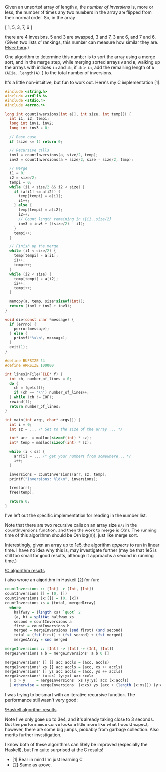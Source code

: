 Given an unsorted array of length `n`, the _number of inversions_ is, more or
less, the number of times any two numbers in the array are flipped from their
normal order. So, in the array

  [ 1, 5, 3, 7, 6 ]

there are 4 invesions. 5 and 3 are swapped, 3 and 7, 3 and 6, and 7 and 6.
(Given two lists of rankings, this number can measure how similar they are.
[More here][inversions].)

One algorithm to determine this number is to sort the array using a merge sort,
and in the merge step, while merging sorted arrays `A` and `B`, walking up the
arrays with indices `ia` and `ib`, if `ib` > `ia`, add the remaining length of
`A` (`A[ia..length(A)]`) to the total number of inversions.

It's a little non-intuitive, but fun to work out. Here's my C implementation [1].

```c
#include <string.h>
#include <stdlib.h>
#include <stdio.h>
#include <errno.h>

long int countInversions(int a[], int size, int temp[]) {
  int i1, i2, tempi;
  long int inv1, inv2;
  long int inv3 = 0;

  // Base case
  if (size <= 1) return 0;

  // Recursive calls
  inv1 = countInversions(a, size/2, temp);
  inv2 = countInversions(a + size/2, size - size/2, temp);

  // Merge
  i1 = 0;
  i2 = size/2;
  tempi = 0;
  while (i1 < size/2 && i2 < size) {
    if (a[i1] <= a[i2]) {
      temp[tempi] = a[i1];
      i1++;
    } else {
      temp[tempi] = a[i2];
      i2++;
      // Count length remaining in a[i1..size/2]
      inv3 = inv3 + ((size/2) - i1);
    }
    tempi++;
  }

  // Finish up the merge
  while (i1 < size/2) {
    temp[tempi] = a[i1];
    i1++;
    tempi++;
  }
  while (i2 < size) {
    temp[tempi] = a[i2];
    i2++;
    tempi++;
  }

  memcpy(a, temp, size*sizeof(int));
  return (inv1 + inv2 + inv3);
}

void die(const char *message) {
  if (errno) {
    perror(message);
  } else {
    printf("%s\n", message);
  }
  exit(1);
}

#define BUFSIZE 24
#define ARRSIZE 100000

int linesInFile(FILE* f) {
  int ch, number_of_lines = 0;
  do {
    ch = fgetc(f);
    if (ch == '\n') number_of_lines++;
  } while (ch != EOF);
  rewind(f);
  return number_of_lines;
}

int main(int argc, char* argv[]) {
  int i = 0;
  int sz = ... /* Set to the size of the array ... */

  int* arr  = malloc(sizeof(int) * sz);
  int* temp = malloc(sizeof(int) * sz);

  while (i < sz) {
    arr[i] = ... /* get your numbers from somewhere... */
    i++;
  }

  inversions = countInversions(arr, sz, temp);
  printf("Inversions: %ld\n", inversions);

  free(arr);
  free(temp);

  return 0;
}
```

I've left out the specific implementation for reading in the number list.

Note that there are two recursive calls on an array size `n/2` in the
countInversions function, and then the work to merge is O(n). The running time
of this algorithmn should be O(n log(n)), just like merge sort.

Interestingly, given an array up to 1e5, the algorithm _appears_ to run in
linear time. I have no idea why this is, may investigate further (may be that
1e5 is still too small for good results, although it approachs a second in
running time.)

[!C algorithm results](https://raw.github.com/mjhoy/interleave/master/_img/c_count_inversions_time.png)

I also wrote an algorithm in Haskell [2] for fun:

```haskell
countInversions :: [Int] -> (Int, [Int])
countInversions [] = (0, [])
countInversions (x:[]) = (0, [x])
countInversions xs = (total, mergedArray)
  where
    halfway = (length xs) `quot` 2
    (a, b) = splitAt halfway xs
    second = countInversions a
    first = countInversions b
    merged = mergeInversions (snd first) (snd second)
    total = (fst first) + (fst second) + (fst merged)
    mergedArray = snd merged

mergeInversions :: [Int] -> [Int] -> (Int, [Int])
mergeInversions a b = mergeInversions' a b 0 []

mergeInversions' [] [] acc accls = (acc, accls)
mergeInversions' xs [] acc accls = (acc, xs ++ accls)
mergeInversions' [] ys acc accls = (acc, ys ++ accls)
mergeInversions' (x:xs) (y:ys) acc accls
  | x > y     = mergeInversions' xs (y:ys) acc (x:accls)
  | otherwise = mergeInversions' (x:xs) ys (acc + (length (x:xs))) (y:accls)
```

I was trying to be smart with an iterative recursive function. The performance
still wasn't very good:

[!Haskell algorithm results](https://github.com/mjhoy/interleave/blob/master/_img/haskell_count_inversions_time.png)

Note I've only gone up to 3e4, and it's already taking close to 3 seconds. But
the performance curve looks a little more like what I would expect; however,
there are some big jumps, probably from garbage collection. Also merits further
investigation.

I know both of these algorithms can likely be improved (especially the Haskell),
but I'm quite surprised at the C results!

[inversions]:http://www.cp.eng.chula.ac.th/~piak/teaching/algo/algo2008/count-inv.htm

* [1]:Bear in mind I'm just learning C.
* [2]:Same as above.
